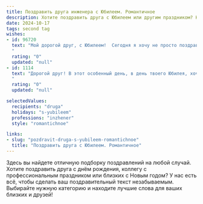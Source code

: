 ```yaml
---
title: Поздравить друга инженера с Юбилеем. Романтичное
description: Хотите поздравить друга с Юбилеем или другим праздником? Наш ИИ создаст незабываемое поздравление, а вы обязательно выделитесь среди других.  
date: 2024-10-17
tags: second tag
wishes:
- id: 96720
  text: "Мой дорогой друг, с Юбилеем!  Сегодня я хочу не просто поздравить тебя, а сказать, как сильно я ценю твою невероятную инженерную мощь, которая способна творить чудеса, как и твоя душа, полная света и тепла.  Пусть твоя жизнь будет таким же прекрасным и сложным проектом, который ты, с твоим талантом и умом,  с легкостью воплощаешь в реальность.  Пусть каждый день будет полон любви, вдохновения и новых свершений.  С Днем рождения, мой инженер-романтик!
  "
  rating: "0"
  updated: "null"
- id: 1114
  text: "Дорогой друг! В этот особенный день, в день твоего Юбилея, хочу пожелать тебе, чтобы жизнь, словно сложный механизм, созданный твоими гениальными руками, работала четко, слаженно и без сбоев. Пусть любовь будет твоим вечным двигателем, вдохновение – неисчерпаемым источником энергии, а счастье – неизменным результатом всех твоих начинаний. С праздником!
  "
  rating: "0"
  updated: "null"

selectedValues:
  recipients: "druga"
  holidays: "s-yubileem"
  professions: "inzhener"
  style: "romantichnoe"

links:
- slug: "pozdravit-druga-s-yubileem-romantichnoe"
  title: "Поздравить друга с Юбилеем. Романтичное"
---
```


Здесь вы найдете отличную подборку поздравлений на любой случай.
Хотите поздравить друга с днём рождения, коллегу с профессиональным праздником или близких с Новым годом? У нас есть всё, чтобы сделать ваш поздравительный текст незабываемым. Выбирайте нужную категорию и находите лучшие слова для ваших близких и друзей!

